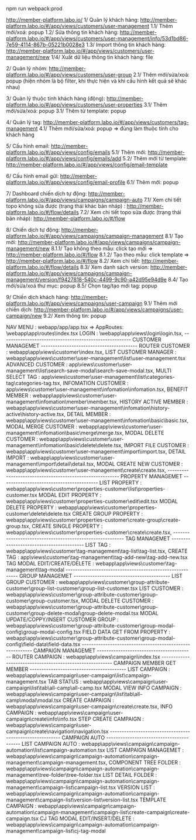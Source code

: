 npm run webpack:prod

http://member-platform.labo.io/
1/ Quản lý khách hàng: http://member-platform.labo.io/#/app/views/customers/user-management
    1.1/ Thêm mới/xoá: popup
    1.2/ Sửa thông tin khách hàng: http://member-platform.labo.io/#/app/views/customers/user-management/info/53d1bd86-7e59-4114-867b-05221b0028e3
    1.3/ Import thông tin khách hàng: http://member-platform.labo.io/#/app/views/customers/user-management/new
    1/4/ Xuất dữ liệu thông tin khách hàng: file
    
2/ Quản lý nhóm: http://member-platform.labo.io/#/app/views/customers/user-group
    2.1/ Thêm mới/sửa/xoá: popup (hiện nhóm là bộ filter, khi thực hiện và khi cấu hình kết quả sẽ khác nhau)

3/ Quản lý thuộc tính khách hàng (động): http://member-platform.labo.io/#/app/views/customers/user-properties
    3.1/ Thêm mới/sửa/xoá: popup
    3.1/ Thêm từ template: popup

4/ Quản lý tag: http://member-platform.labo.io/#/app/views/customers/tag-management
    4.1/ Thêm mới/sửa/xoá: popup => đùng làm thuộc tính cho khách hàng
    
    
5/ Cấu hình email: http://member-platform.labo.io/#/app/views/config/emails
    5.1/ Thêm mới: http://member-platform.labo.io/#/app/views/config/emails/add
    5.2/ Thêm mới từ template: http://member-platform.labo.io/#/app/views/config/email-template
    
6/ Cấu hình email gửi: http://member-platform.labo.io/#/app/views/config/email-profile
    6.1/ Thêm mới: popup

7/ Dashboard chiến dịch tự động: http://member-platform.labo.io/#/app/views/campaigns/campaign-auto
    7.1/ Xem chi tiết topo không sửa được (trạng thái khác bản nháp) : http://member-platform.labo.io/#/flow/details
    7.2/ Xem chi tiết topo sửa được (trạng thái bản nháp): http://member-platform.labo.io/#/flow
    
    
8/ Chiến dịch tự động: http://member-platform.labo.io/#/app/views/campaigns/campaign-management
    8.1/ Tạo mới: http://member-platform.labo.io/#/app/views/campaigns/campaign-management/new
        8.1.1/ Tạo không theo mẫu: click tạo mới => http://member-platform.labo.io/#/flow
        8.1.2/ Tạo theo mẫu: click template => http://member-platform.labo.io/#/flow
    8.2/ Xem chi tiết: http://member-platform.labo.io/#/flow/details
    8.3/ Xem danh sách version: http://member-platform.labo.io/#/app/views/campaigns/campaign-management/version/f9427818-540c-4499-9c90-a42d95e94d9e
    8.4/ Tạo mới/sửa/xoá thư mục: popup
    8.5/ Chọn tag/tạo mới tag: popup

9/ Chiến dịch khách hàng: http://member-platform.labo.io/#/app/views/campaigns/user-campaign
    9.1/ Thêm mới chiến dịch: http://member-platform.labo.io/#/app/views/campaigns/user-campaign/new
    9.2/ Xem thông tin: popup


NAV MENU : webapp/app/app.tsx => AppRoutes: \webapp\app\routes\index.tsx
LOGIN : \webapp\app\views\login\login.tsx,
------------------------------------------------------- CUSTOMER MANAGEMET -----------------------------------------
ROUTER CUSTOMER : webapp\app\views\customer\index.tsx,
LIST CUSTOMER MANAGER : webapp\app\views\customer\user-management\list\user-management.tsx
ADVANCED CUSTOMER : app\views\customer\user-management\list\search-save-modal\search-save-modal.tsx,
MULTI SELECT TAG : app\views\customer\user-management\list\categories-tag\categories-tag.tsx,
INFOMATION CUSTOMER : app\views\customer\user-management\infomation\infomation.tsx,
BENEFIT MEMBER : webapp\app\views\customer\user-management\infomation\member\member.tsx,
HISTORY ACTIVE MEMBER : webapp\app\views\customer\user-management\infomation\history-active\history-active.tsx,
DETAIL MEMBER : webapp\app\views\customer\user-management\infomation\basic\basic.tsx,
MODAL MERGE CUSTOMER : webapp\app\views\customer\user-management\infomation\basic\merge\merge.tsx,
MODAL DELETE CUSTOMER : webapp\app\views\customer\user-management\infomation\basic\delete\delete.tsx,
IMPORT FILE CUSTOMER : webapp\app\views\customer\user-management\import\import.tsx,
DETAIL IMPORT : webapp\app\views\customer\user-management\import\detail\detail.tsx,
MODAL CREATE NEW CUSTOMER : webapp\app\views\customer\user-management\create\create.tsx,
--------------------------------------------------------- PROPERTY MANAGEMET -----------------------------------------
LIST PROPERTY : webapp\app\views\customer\properties-customer\list\properties-customer.tsx
MODAL EDIT PROPERTY : webapp\app\views\customer\properties-customer\edit\edit.tsx
MODAL DELETE PROPERTY : webapp\app\views\customer\properties-customer\delete\delete.tsx
CREATE GROUP PROPERTY : webapp\app\views\customer\properties-customer\create-group\create-group.tsx,
CREATE SINGLE PROPERTY : webapp\app\views\customer\properties-customer\create\create.tsx,
--------------------------------------------------------- TAG MANAGEMET -----------------------------------------
LIST TAG : webapp\app\views\customer\tag-management\tag-list\tag-list.tsx,
CREATE TAG : app\views\customer\tag-management\tag-add-new\tag-add-new.tsx
TAG MODAL EDIT/CREATE/DELETE : webapp\app\views\customer\tag-management\tag-modal
--------------------------------------------------------- GROUP MANAGEMET -----------------------------------------
LIST GROUP CUSTOMER : webapp\app\views\customer\group-attribute-customer\group-list-customer\group-list-customer.tsx
LIST CUSTOMER : webapp\app\views\customer\group-attribute-customer\group-customer\group-customer.tsx,
MODAL DELETE CUSTOMER : webapp\app\views\customer\group-attribute-customer\group-customer\group-delete-modal\group-delete-modal.tsx
MODAL UPDATE/COPPY/INSERT CUSTOMER GROUP : webapp\app\views\customer\group-attribute-customer\group-modal-config\group-modal-config.tsx
FIELD DATA GET FROM PROPERTY : webapp\app\views\customer\group-attribute-customer\group-modal-config\field-data\field-data.tsx
--------------------------------------------------------- CAMPAIGN MANAGEMET -----------------------------------------
ROUTER CAMPAIGN  : webapp\app\views\campaign\index.tsx
--------------------------------------------------------- CAMPAIGN MEMBER GET MEMBER -----------------------------------------
LIST CAMPAIGN : webapp\app\views\campaign\user-campaign\list\campaign-management.tsx
TAB STATUS : webapp\app\views\campaign\user-campaign\list\tab\all-camp\all-camp.tsx
MODAL VIEW INFO CAMPAIGN : webapp\app\views\campaign\user-campaign\list\tab\all-camp\modal\modal.tsx
CREATE CAMPAIGN : webapp\app\views\campaign\user-campaign\create\create.tsx,
INFO CAMPAIGN : webapp\app\views\campaign\user-campaign\create\info\info.tsx
STEP CREATE CAMPAIGN : webapp\app\views\campaign\user-campaign\create\navigation\navigation.tsx
--------------------------------------------------------- CAMPAIGN AUTO -----------------------------------------
LIST CAMPAIGN AUTO : webapp\app\views\campaign\campaign-automation\list\campaign-automation.tsx
LIST CAMPAIGN MANAGEMET : webapp\app\views\campaign\campaign-automation\campaign-management\campaign-management.tsx,
COMPONENT TREE FOLDER : webapp\app\views\campaign\campaign-automation\campaign-management\tree-folder\tree-folder.tsx
LIST DETAIL FOLDER : webapp\app\views\campaign\campaign-automation\campaign-management\campaign-list\campaign-list.tsx
VERSION LIST : webapp\app\views\campaign\campaign-automation\campaign-management\campaign-list\version-list\version-list.tsx
TEMPLATE CAMPAIGN : webapp\app\views\campaign\campaign-automation\campaign-management\campaign-list\create-campaign\create-campaign.tsx
CJ TAG MODAL EDIT/INSERT/DELETE  : webapp\app\views\campaign\campaign-automation\campaign-management\campaign-list\cj-tag-modal
